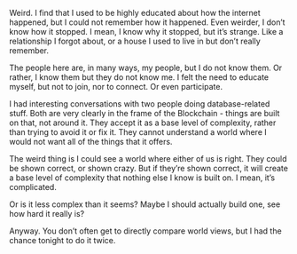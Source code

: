 Weird. I find that I used to be highly educated about how the internet happened, but I could not remember how it happened. Even weirder, I don’t know how it stopped. I mean, I know why it stopped, but it’s strange. Like a relationship I forgot about, or a house I used to live in but don’t really remember.

The people here are, in many ways, my people, but I do not know them. Or rather, I know them but they do not know me. I felt the need to educate myself, but not to join, nor to connect. Or even participate.

I had interesting conversations with two people doing database-related stuff. Both are very clearly in the frame of the Blockchain - things are built on that, not around it. They accept it as a base level of complexity, rather than trying to avoid it or fix it. They cannot understand a world where I would not want all of the things that it offers.

The weird thing is I could see a world where either of us is right. They could be shown correct, or shown crazy. But if they’re shown correct, it will create a base level of complexity that nothing else I know is built on. I mean, it’s complicated. 

Or is it less complex than it seems? Maybe I should actually build one, see how hard it really is?

Anyway. You don’t often get to directly compare world views, but I had the chance tonight to do it twice. 